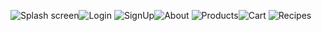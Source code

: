 <img src="https://i.ibb.co/jh5Y9mh/IMG-0199.jpg" alt="Splash screen" ><img src="https://i.ibb.co/ynVKvNy/IMG-0196.jpg" alt="Login" >
<img src="https://i.ibb.co/vwZWVK1/IMG-0197.jpg" alt="SignUp" ><img src="https://i.ibb.co/g46M4t4/IMG-0198.jpg" alt="About" >
<img src="https://i.ibb.co/dMgdT2t/IMG-0193.jpg" alt="Products" ><img src="https://i.ibb.co/dJM6kQb/IMG-0201.jpg" alt="Cart" >
<img src="https://i.ibb.co/xGhLjKP/IMG-0200.jpg" alt="Recipes" >







